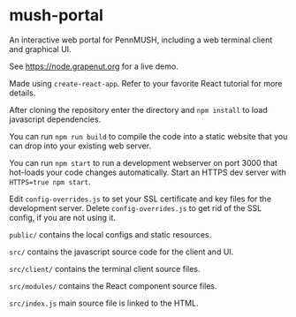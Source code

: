 # mush-portal
An interactive web portal for PennMUSH, including a web terminal client and graphical UI.

See <https://node.grapenut.org> for a live demo.

Made using ```create-react-app```. Refer to your favorite React tutorial for more details.

After cloning the repository enter the directory and ```npm install``` to load javascript dependencies.

You can run ```npm run build``` to compile the code into a static website that you can drop into your existing web server.

You can run ```npm start``` to run a development webserver on port 3000 that hot-loads your code changes automatically.
Start an HTTPS dev server with ```HTTPS=true npm start```.

Edit ```config-overrides.js``` to set your SSL certificate and key files for the development server.
Delete ```config-overrides.js``` to get rid of the SSL config, if you are not using it.

```public/``` contains the local configs and static resources.

```src/``` contains the javascript source code for the client and UI.

```src/client/``` contains the terminal client source files.

```src/modules/``` contains the React component source files.

```src/index.js``` main source file is linked to the HTML.

